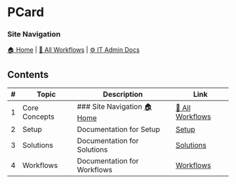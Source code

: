 # PCard

### Site Navigation
[🏠 Home](../README.md) | [📂 All Workflows](../users/users.md) | [⚙ IT Admin Docs](README.md)

## Contents

| **#** | **Topic** | **Description** | **Link** |
|---|---|---|---|
| 1 | Core Concepts | ### Site Navigation [🏠 Home](../../README.md) | [📂 All Workflows](../../users/users.md) | [⚙ IT Admi... | [Core Concepts](core-concepts/) |
| 2 | Setup | Documentation for Setup | [Setup](setup/) |
| 3 | Solutions | Documentation for Solutions | [Solutions](solutions/) |
| 4 | Workflows | Documentation for Workflows | [Workflows](workflows/) |
